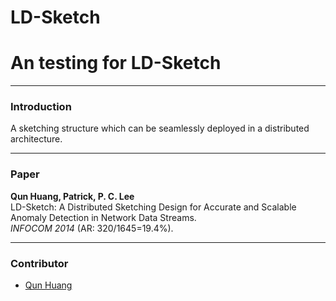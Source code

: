 # LD-Sketch

# An testing for LD-Sketch
----
### Introduction
A sketching structure which can be seamlessly deployed in a distributed architecture.

----
### Paper

__Qun Huang, Patrick, P. C. Lee__  
LD-Sketch: A Distributed Sketching Design for Accurate and Scalable Anomaly Detection in Network Data Streams.  
_INFOCOM 2014_ (AR: 320/1645=19.4%).

----
### Contributor

*   [Qun Huang](https://huangqundl.github.io/)
